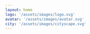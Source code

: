 ```yaml
---
layout: home
logo: '/assets/images/logo.svg'
avatar: '/assets/images/avatar.svg'
city: '/assets/images/cityscape.svg'
---
```

